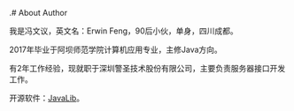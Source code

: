 .# About Author

我是冯文议，英文名：Erwin Feng，90后小伙，单身，四川成都。

2017年毕业于阿坝师范学院计算机应用专业，主修Java方向。

有2年工作经验，现就职于深圳警圣技术股份有限公司，主要负责服务器接口开发工作。

开源软件：[JavaLib](https://github.com/fengwenyi/JavaLib)。
